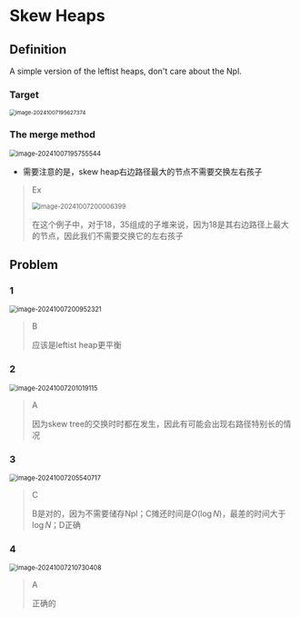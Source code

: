 # Skew Heaps

## Definition

A simple version of the leftist heaps, don't care about the Npl.

### Target

<img src="../assets/image-20241007195627374.png" alt="image-20241007195627374" style="zoom:67%;display:block;margin:0 auto;" />

### The merge method

<img src="../assets/image-20241007195755544.png" alt="image-20241007195755544" style="zoom:80%;display:block;margin:0 auto;" />

* 需要注意的是，skew heap右边路径最大的节点不需要交换左右孩子

> Ex
>
> <img src="../assets/image-20241007200006399.png" alt="image-20241007200006399" style="zoom:80%;display:block;margin:0 auto;" />
>
> 在这个例子中，对于18，35组成的子堆来说，因为18是其右边路径上最大的节点，因此我们不需要交换它的左右孩子





## Problem

### 1

<img src="../assets/image-20241007200952321.png" alt="image-20241007200952321" style="zoom:80%;display:block;margin:0 auto;" />

> B
>
> 应该是leftist heap更平衡

### 2

<img src="../assets/image-20241007201019115.png" alt="image-20241007201019115" style="zoom:80%;display:block;margin:0 auto;" />

> A
>
> 因为skew tree的交换时时都在发生，因此有可能会出现右路径特别长的情况

### 3

<img src="../assets/image-20241007205540717.png" alt="image-20241007205540717" style="zoom:80%;display:block;margin:0 auto;" />

> C
>
> B是对的，因为不需要储存Npl；C摊还时间是$O(\log N)$，最差的时间大于$\log N$；D正确

### 4

<img src="../assets/image-20241007210730408.png" alt="image-20241007210730408" style="zoom:80%;display:block;margin:0 auto;" />

> A
>
> 正确的
